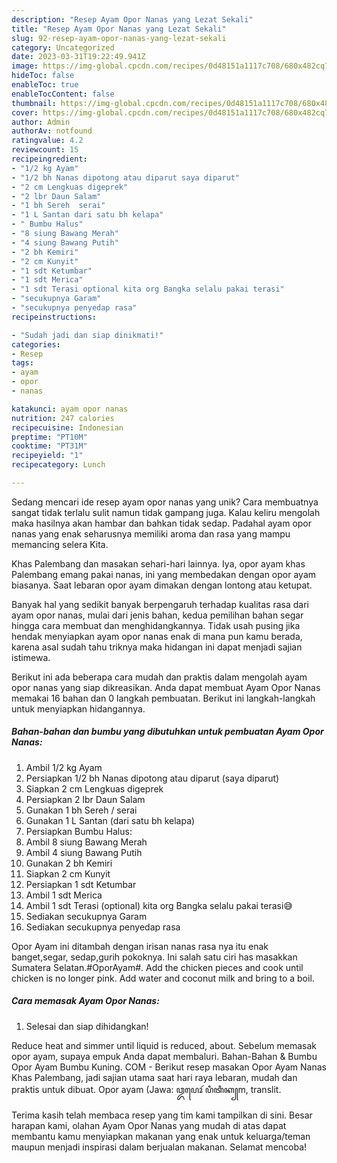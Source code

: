 ```yaml
---
description: "Resep Ayam Opor Nanas yang Lezat Sekali"
title: "Resep Ayam Opor Nanas yang Lezat Sekali"
slug: 92-resep-ayam-opor-nanas-yang-lezat-sekali
category: Uncategorized
date: 2023-03-31T19:22:49.941Z
image: https://img-global.cpcdn.com/recipes/0d48151a1117c708/680x482cq70/ayam-opor-nanas-foto-resep-utama.jpg
hideToc: false
enableToc: true
enableTocContent: false
thumbnail: https://img-global.cpcdn.com/recipes/0d48151a1117c708/680x482cq70/ayam-opor-nanas-foto-resep-utama.jpg
cover: https://img-global.cpcdn.com/recipes/0d48151a1117c708/680x482cq70/ayam-opor-nanas-foto-resep-utama.jpg
author: Admin
authorAv: notfound
ratingvalue: 4.2
reviewcount: 15
recipeingredient:
- "1/2 kg Ayam"
- "1/2 bh Nanas dipotong atau diparut saya diparut"
- "2 cm Lengkuas digeprek"
- "2 lbr Daun Salam"
- "1 bh Sereh  serai"
- "1 L Santan dari satu bh kelapa"
- " Bumbu Halus"
- "8 siung Bawang Merah"
- "4 siung Bawang Putih"
- "2 bh Kemiri"
- "2 cm Kunyit"
- "1 sdt Ketumbar"
- "1 sdt Merica"
- "1 sdt Terasi optional kita org Bangka selalu pakai terasi"
- "secukupnya Garam"
- "secukupnya penyedap rasa"
recipeinstructions:

- "Sudah jadi dan siap dinikmati!"
categories:
- Resep
tags:
- ayam
- opor
- nanas

katakunci: ayam opor nanas 
nutrition: 247 calories
recipecuisine: Indonesian
preptime: "PT10M"
cooktime: "PT31M"
recipeyield: "1"
recipecategory: Lunch

---
```





Sedang mencari ide resep ayam opor nanas yang unik? Cara membuatnya sangat tidak terlalu sulit namun tidak gampang juga. Kalau keliru mengolah maka hasilnya akan hambar dan bahkan tidak sedap. Padahal ayam opor nanas yang enak seharusnya memiliki aroma dan rasa yang mampu memancing selera Kita.





Khas Palembang dan masakan sehari-hari lainnya. Iya, opor ayam khas Palembang emang pakai nanas, ini yang membedakan dengan opor ayam biasanya. Saat lebaran opor ayam dimakan dengan lontong atau ketupat.

Banyak hal yang sedikit banyak berpengaruh terhadap kualitas rasa dari ayam opor nanas, mulai dari jenis bahan, kedua pemilihan bahan segar hingga cara membuat dan menghidangkannya. Tidak usah pusing jika hendak menyiapkan ayam opor nanas enak di mana pun kamu berada, karena asal sudah tahu triknya maka hidangan ini dapat menjadi sajian istimewa.






Berikut ini ada beberapa cara mudah dan praktis dalam mengolah ayam opor nanas yang siap dikreasikan. Anda dapat membuat Ayam Opor Nanas memakai 16 bahan dan 0 langkah pembuatan. Berikut ini langkah-langkah untuk menyiapkan hidangannya.

<!--inarticleads1-->

##### Bahan-bahan dan bumbu yang dibutuhkan untuk pembuatan Ayam Opor Nanas:

1. Ambil 1/2 kg Ayam
1. Persiapkan 1/2 bh Nanas dipotong atau diparut (saya diparut)
1. Siapkan 2 cm Lengkuas digeprek
1. Persiapkan 2 lbr Daun Salam
1. Gunakan 1 bh Sereh / serai
1. Gunakan 1 L Santan (dari satu bh kelapa)
1. Persiapkan  Bumbu Halus:
1. Ambil 8 siung Bawang Merah
1. Ambil 4 siung Bawang Putih
1. Gunakan 2 bh Kemiri
1. Siapkan 2 cm Kunyit
1. Persiapkan 1 sdt Ketumbar
1. Ambil 1 sdt Merica
1. Ambil 1 sdt Terasi (optional) kita org Bangka selalu pakai terasi😅
1. Sediakan secukupnya Garam
1. Sediakan secukupnya penyedap rasa


Opor Ayam ini ditambah dengan irisan nanas rasa nya itu enak banget,segar, sedap,gurih pokoknya. Ini salah satu ciri has masakkan Sumatera Selatan.#OporAyam#. Add the chicken pieces and cook until chicken is no longer pink. Add water and coconut milk and bring to a boil. 

<!--inarticleads2-->

##### Cara memasak Ayam Opor Nanas:


1. Selesai dan siap dihidangkan!

Reduce heat and simmer until liquid is reduced, about. Sebelum memasak opor ayam, supaya empuk Anda dapat membaluri. Bahan-Bahan &amp; Bumbu Opor Ayam Bumbu Kuning. COM - Berikut resep masakan Opor Ayam Nanas Khas Palembang, jadi sajian utama saat hari raya lebaran, mudah dan praktis untuk dibuat. Opor ayam (Jawa: ꦎꦥꦺꦴꦂ ꦥꦶꦠꦶꦏ꧀m, translit. 

Terima kasih telah membaca resep yang tim kami tampilkan di sini. Besar harapan kami, olahan Ayam Opor Nanas yang mudah di atas dapat membantu kamu menyiapkan makanan yang enak untuk keluarga/teman maupun menjadi inspirasi dalam berjualan makanan. Selamat mencoba!
